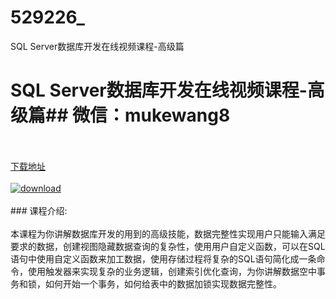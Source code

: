 # 529226_
SQL Server数据库开发在线视频课程-高级篇
# SQL Server数据库开发在线视频课程-高级篇## 微信：mukewang8
<br/></br>[下载地址](http://www.36tz.cn/article/529226 "下载地址")
<br/></br>[![download](http://36tz.cn/muke_img/2019_12_356-25-300x225.jpg "下载地址")](http://www.36tz.cn/article/529226 "下载地址")
<br/></br>### 课程介绍:<br/></br>本课程为你讲解数据库开发的用到的高级技能，数据完整性实现用户只能输入满足要求的数据，创建视图隐藏数据查询的复杂性，使用用户自定义函数，可以在SQL语句中使用自定义函数来加工数据，使用存储过程将复杂的SQL语句简化成一条命令，使用触发器来实现复杂的业务逻辑，创建索引优化查询，为你讲解数据空中事务和锁，如何开始一个事务，如何给表中的数据加锁实现数据完整性。


 
